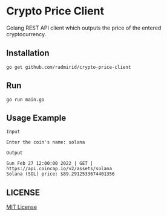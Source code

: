 #  Crypto Price Client

Golang REST API client which outputs the price of the entered cryptocurrency.

## Installation

```
go get github.com/radmirid/crypto-price-client
```

## Run

```
go run main.go
```

##  Usage Example

`Input`

```
Enter the coin's name: solana
```

`Output`

```
Sun Feb 27 12:00:00 2022 | GET | https://api.coincap.io/v2/assets/solana
Solana (SOL) price: $89.2912533674401356
```

## LICENSE

[MIT License](LICENSE)
